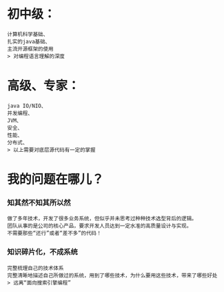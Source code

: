 # 初中级：
	计算机科学基础、
	扎实的java基础、
	主流开源框架的使用
	> 对编程语言理解的深度

# 高级、专家：
	java IO/NIO、
	并发编程、
	JVM、
	安全、
	性能、
	分布式、
	> 以上需要对底层源代码有一定的掌握


# 我的问题在哪儿？
### 知其然不知其所以然
	做了多年技术，开发了很多业务系统，但似乎并未思考过种种技术选型背后的逻辑。
	团队从事的是公司的核心产品，要求开发人员达到一定水准的高质量设计与实现。
	不需要那些“还行”或者“差不多”的代码！
	
### 知识碎片化，不成系统
	完整梳理自己的技术体系
	完整清晰地描述自己所做过的系统，用到了哪些技术，为什么要用这些技术，带来了哪些好处
	> 远离“面向搜索引擎编程”